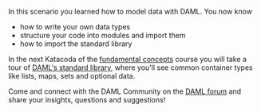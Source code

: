In this scenario you learned how to model data with DAML. You now know 

  - how to write your own data types
  - structure your code into modules and import them
  - how to import the standard library 

In the next Katacoda of the [fundamental concepts](https://daml.com/learn/fundamental-concepts)
course you will take a tour of [DAML's standard library](https://daml.com/learn/fundamental-concepts/stdlib-tour), where you'll see common container types like
lists, maps, sets and optional data.

Come and connect with the DAML Community on the [DAML forum](https://discuss.daml.com) and share
your insights, questions and suggestions!
